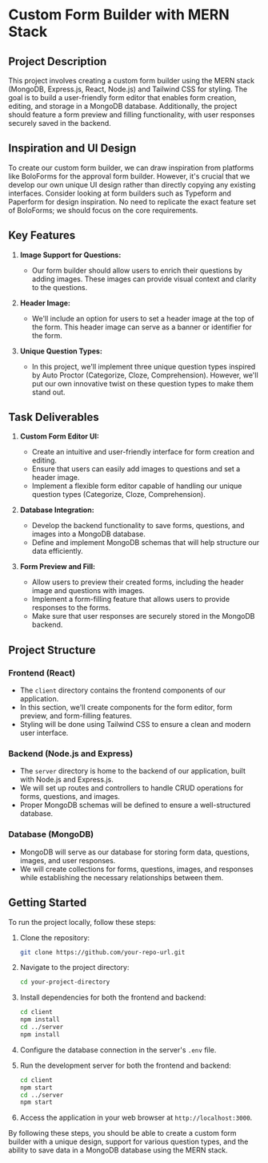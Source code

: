 # Custom Form Builder with MERN Stack

## Project Description

This project involves creating a custom form builder using the MERN stack (MongoDB, Express.js, React, Node.js) and Tailwind CSS for styling. The goal is to build a user-friendly form editor that enables form creation, editing, and storage in a MongoDB database. Additionally, the project should feature a form preview and filling functionality, with user responses securely saved in the backend.

## Inspiration and UI Design

To create our custom form builder, we can draw inspiration from platforms like BoloForms for the approval form builder. However, it's crucial that we develop our own unique UI design rather than directly copying any existing interfaces. Consider looking at form builders such as Typeform and Paperform for design inspiration. No need to replicate the exact feature set of BoloForms; we should focus on the core requirements.

## Key Features

1. **Image Support for Questions:**

   - Our form builder should allow users to enrich their questions by adding images. These images can provide visual context and clarity to the questions.

2. **Header Image:**

   - We'll include an option for users to set a header image at the top of the form. This header image can serve as a banner or identifier for the form.

3. **Unique Question Types:**
   - In this project, we'll implement three unique question types inspired by Auto Proctor (Categorize, Cloze, Comprehension). However, we'll put our own innovative twist on these question types to make them stand out.

## Task Deliverables

1. **Custom Form Editor UI:**

   - Create an intuitive and user-friendly interface for form creation and editing.
   - Ensure that users can easily add images to questions and set a header image.
   - Implement a flexible form editor capable of handling our unique question types (Categorize, Cloze, Comprehension).

2. **Database Integration:**

   - Develop the backend functionality to save forms, questions, and images into a MongoDB database.
   - Define and implement MongoDB schemas that will help structure our data efficiently.

3. **Form Preview and Fill:**
   - Allow users to preview their created forms, including the header image and questions with images.
   - Implement a form-filling feature that allows users to provide responses to the forms.
   - Make sure that user responses are securely stored in the MongoDB backend.

## Project Structure

### Frontend (React)

- The `client` directory contains the frontend components of our application.
- In this section, we'll create components for the form editor, form preview, and form-filling features.
- Styling will be done using Tailwind CSS to ensure a clean and modern user interface.

### Backend (Node.js and Express)

- The `server` directory is home to the backend of our application, built with Node.js and Express.js.
- We will set up routes and controllers to handle CRUD operations for forms, questions, and images.
- Proper MongoDB schemas will be defined to ensure a well-structured database.

### Database (MongoDB)

- MongoDB will serve as our database for storing form data, questions, images, and user responses.
- We will create collections for forms, questions, images, and responses while establishing the necessary relationships between them.

## Getting Started

To run the project locally, follow these steps:

1. Clone the repository:

   ```bash
   git clone https://github.com/your-repo-url.git
   ```

2. Navigate to the project directory:

   ```bash
   cd your-project-directory
   ```

3. Install dependencies for both the frontend and backend:

   ```bash
   cd client
   npm install
   cd ../server
   npm install
   ```

4. Configure the database connection in the server's `.env` file.

5. Run the development server for both the frontend and backend:

   ```bash
   cd client
   npm start
   cd ../server
   npm start
   ```

6. Access the application in your web browser at `http://localhost:3000`.

By following these steps, you should be able to create a custom form builder with a unique design, support for various question types, and the ability to save data in a MongoDB database using the MERN stack.
